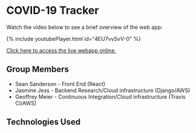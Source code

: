 # COVID-19 Tracker

Watch the video below to see a brief overview of the web app:

{% include youtubePlayer.html id="4EU7vvSvV-0" %}

[Click here to access the live webapp online.](http://ec2-54-69-145-50.us-west-2.compute.amazonaws.com:3000)

## Group Members

- Sean Sanderson - Front End (React)
- Jasmine Jess - Backend Research/Cloud infrastructure (Django/AWS)
- Geoffrey Meier - Continuous Integration/Cloud infrastructure (Travis CI/AWS)

## Technologies Used

